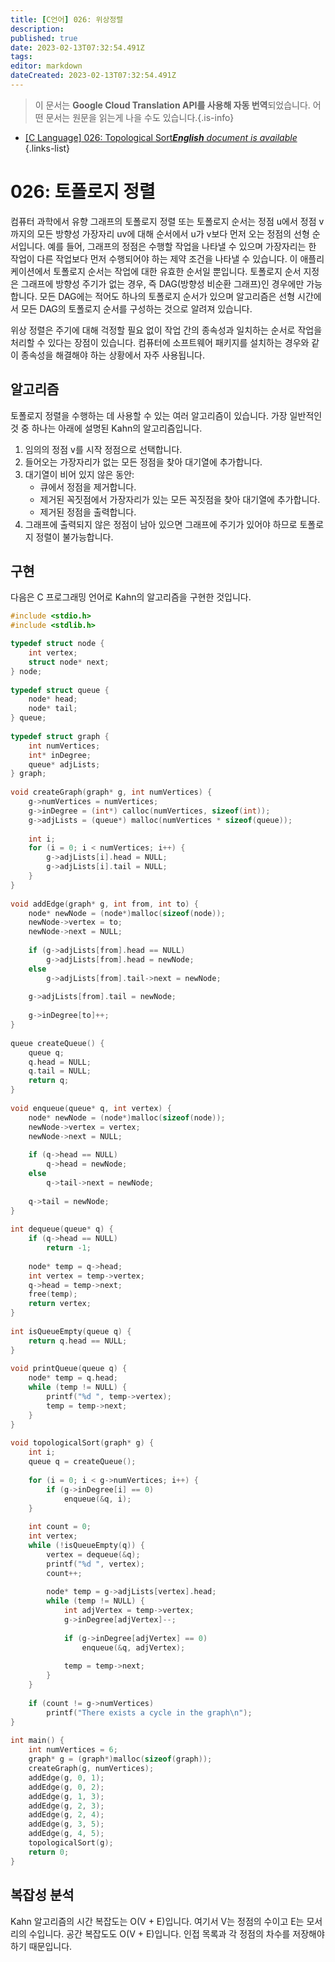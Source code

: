 ```yaml
---
title: [C언어] 026: 위상정렬
description: 
published: true
date: 2023-02-13T07:32:54.491Z
tags: 
editor: markdown
dateCreated: 2023-02-13T07:32:54.491Z
---
```


> 이 문서는 **Google Cloud Translation API를 사용해 자동 번역**되었습니다.
어떤 문서는 원문을 읽는게 나을 수도 있습니다.{.is-info}



- [[C Language] 026: Topological Sort***English** document is available*](/en/Knowledge-base/Algorithm/c-language-026-topological-sort)
{.links-list}


# 026: 토폴로지 정렬

컴퓨터 과학에서 유향 그래프의 토폴로지 정렬 또는 토폴로지 순서는 정점 u에서 정점 v까지의 모든 방향성 가장자리 uv에 대해 순서에서 u가 v보다 먼저 오는 정점의 선형 순서입니다. 예를 들어, 그래프의 정점은 수행할 작업을 나타낼 수 있으며 가장자리는 한 작업이 다른 작업보다 먼저 수행되어야 하는 제약 조건을 나타낼 수 있습니다. 이 애플리케이션에서 토폴로지 순서는 작업에 대한 유효한 순서일 뿐입니다. 토폴로지 순서 지정은 그래프에 방향성 주기가 없는 경우, 즉 DAG(방향성 비순환 그래프)인 경우에만 가능합니다. 모든 DAG에는 적어도 하나의 토폴로지 순서가 있으며 알고리즘은 선형 시간에서 모든 DAG의 토폴로지 순서를 구성하는 것으로 알려져 있습니다.

위상 정렬은 주기에 대해 걱정할 필요 없이 작업 간의 종속성과 일치하는 순서로 작업을 처리할 수 있다는 장점이 있습니다. 컴퓨터에 소프트웨어 패키지를 설치하는 경우와 같이 종속성을 해결해야 하는 상황에서 자주 사용됩니다.

## 알고리즘

토폴로지 정렬을 수행하는 데 사용할 수 있는 여러 알고리즘이 있습니다. 가장 일반적인 것 중 하나는 아래에 설명된 Kahn의 알고리즘입니다.

1. 임의의 정점 v를 시작 정점으로 선택합니다.
2. 들어오는 가장자리가 없는 모든 정점을 찾아 대기열에 추가합니다.
3. 대기열이 비어 있지 않은 동안:
    - 큐에서 정점을 제거합니다.
    - 제거된 꼭짓점에서 가장자리가 있는 모든 꼭짓점을 찾아 대기열에 추가합니다.
    - 제거된 정점을 출력합니다.
4. 그래프에 출력되지 않은 정점이 남아 있으면 그래프에 주기가 있어야 하므로 토폴로지 정렬이 불가능합니다.

## 구현

다음은 C 프로그래밍 언어로 Kahn의 알고리즘을 구현한 것입니다.

```c
#include <stdio.h>
#include <stdlib.h>

typedef struct node {
    int vertex;
    struct node* next;
} node;
 
typedef struct queue {
    node* head;
    node* tail;
} queue;
 
typedef struct graph {
    int numVertices;
    int* inDegree;
    queue* adjLists;
} graph;
 
void createGraph(graph* g, int numVertices) {
    g->numVertices = numVertices;
    g->inDegree = (int*) calloc(numVertices, sizeof(int));
    g->adjLists = (queue*) malloc(numVertices * sizeof(queue));
 
    int i;
    for (i = 0; i < numVertices; i++) {
        g->adjLists[i].head = NULL;
        g->adjLists[i].tail = NULL;
    }
}
 
void addEdge(graph* g, int from, int to) {
    node* newNode = (node*)malloc(sizeof(node));
    newNode->vertex = to;
    newNode->next = NULL;
 
    if (g->adjLists[from].head == NULL)
        g->adjLists[from].head = newNode;
    else
        g->adjLists[from].tail->next = newNode;
 
    g->adjLists[from].tail = newNode;
 
    g->inDegree[to]++;
}
 
queue createQueue() {
    queue q;
    q.head = NULL;
    q.tail = NULL;
    return q;
}
 
void enqueue(queue* q, int vertex) {
    node* newNode = (node*)malloc(sizeof(node));
    newNode->vertex = vertex;
    newNode->next = NULL;
 
    if (q->head == NULL)
        q->head = newNode;
    else
        q->tail->next = newNode;
 
    q->tail = newNode;
}
 
int dequeue(queue* q) {
    if (q->head == NULL)
        return -1;
 
    node* temp = q->head;
    int vertex = temp->vertex;
    q->head = temp->next;
    free(temp);
    return vertex;
}
 
int isQueueEmpty(queue q) {
    return q.head == NULL;
}
 
void printQueue(queue q) {
    node* temp = q.head;
    while (temp != NULL) {
        printf("%d ", temp->vertex);
        temp = temp->next;
    }
}
 
void topologicalSort(graph* g) {
    int i;
    queue q = createQueue();
 
    for (i = 0; i < g->numVertices; i++) {
        if (g->inDegree[i] == 0)
            enqueue(&q, i);
    }
 
    int count = 0;
    int vertex;
    while (!isQueueEmpty(q)) {
        vertex = dequeue(&q);
        printf("%d ", vertex);
        count++;
 
        node* temp = g->adjLists[vertex].head;
        while (temp != NULL) {
            int adjVertex = temp->vertex;
            g->inDegree[adjVertex]--;
 
            if (g->inDegree[adjVertex] == 0)
                enqueue(&q, adjVertex);
 
            temp = temp->next;
        }
    }
 
    if (count != g->numVertices)
        printf("There exists a cycle in the graph\n");
}
 
int main() {
    int numVertices = 6;
    graph* g = (graph*)malloc(sizeof(graph));
    createGraph(g, numVertices);
    addEdge(g, 0, 1);
    addEdge(g, 0, 2);
    addEdge(g, 1, 3);
    addEdge(g, 2, 3);
    addEdge(g, 2, 4);
    addEdge(g, 3, 5);
    addEdge(g, 4, 5);
    topologicalSort(g);
    return 0;
}
```

## 복잡성 분석

Kahn 알고리즘의 시간 복잡도는 O(V + E)입니다. 여기서 V는 정점의 수이고 E는 모서리의 수입니다. 공간 복잡도도 O(V + E)입니다. 인접 목록과 각 정점의 차수를 저장해야 하기 때문입니다.
